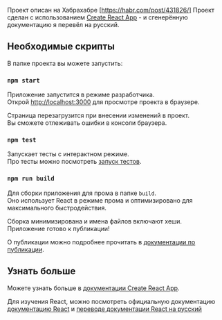 Проект описан на Хабрахабре [https://habr.com/post/431826/]
Проект сделан с использованием [Create React App](https://github.com/facebook/create-react-app) - и сгенерённую документацию я перевёл на русский.

## Необходимые скрипты

В папке проекта вы можете запустить:

### `npm start`

Приложение запустится в режиме разработчика.<br>
Открой [http://localhost:3000](http://localhost:3000) для просмотре проекта в браузере.

Страница перезагрузится при внесении изменений в проект.<br>
Вы сможете отлеживать ошибки в консоли браузера.

### `npm test`

Запускает тесты с интерактном режиме.<br>
Про тесты можно посмотреть [запуск тестов](https://facebook.github.io/create-react-app/docs/running-tests).

### `npm run build`

Для сборки приложения для прома в папке `build`.<br>
Оно использует React в режиме прома и оптимизировано для максимального быстродействия.

Сборка минимизирована и имена файлов включают хеши.<br>
Приложение готово к публикации!

О публикации можно подробнее прочитать в [документации по публикации](https://facebook.github.io/create-react-app/docs/deployment).

## Узнать больше

Можете узнать больше в [документации Create React App](https://facebook.github.io/create-react-app/docs/getting-started).

Для изучения React, можно посмотреть официальную документацию [документацию React](https://reactjs.org/) 
и [переводе документации React на русский](https://learn-reactjs.ru)
